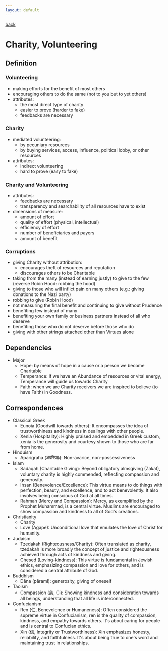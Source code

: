 ```yaml
---
layout: default
---
```

[back](./)

# Charity, Volunteering

## Definition


### Volunteering

- making efforts for the benefit of most others
- encouraging others to do the same (not to you but to yet others)
- attributes:
    - the most direct type of charity
    - easier to prove (harder to fake)
    - feedbacks are necessary

### Charity

- mediated volunteering:
    - by pecuniary resources
    - by buying services, access, influence, political lobby, or other resources
- attributes:
    - indirect volunteering
    - hard to prove (easy to fake)

### Charity and Volunteering

- attributes:
    - feedbacks are necessary
    - transparency and searchability of all resources have to exist
- dimensions of measure:
    - amount of effort
    - quality of effort (physical, intellectual)
    - efficiency of effort
    - number of beneficiaries and payers
    - amount of benefit

### Corruptions

- giving Charity without attribution:
    - encourages theft of resources and reputation
    - discourages others to be Charitable
- taking from the many (instead of earning justly) to give to the few (reverse Robin Hood: robbing the hood)
- giving to those who will inflict pain on many others (e.g.: giving donations to the Nazi party)
- robbing to give (Robin Hood)
- not measuring the final benefit and continuing to give without Prudence
- benefiting few instead of many
- benefiting your own family or business partners instead of all who deserve
- benefiting those who do not deserve before those who do
- giving with other strings attached other than Virtues alone

## Dependencies

- Major
    - Hope: by means of hope in a cause or a person we become Charitable
    - Temperance: if we have an Abundance of resources or vital energy, Temperance will guide us towards Charity
    - Faith: when we are Charity receivers we are inspired to believe (to have Faith) in Goodness.


## Correspondences

- Classical Greek
    - Eunoia (Goodwill towards others): It encompasses the idea of trustworthiness and kindness in dealings with other people.
    - Xenia (Hospitality): Highly praised and embedded in Greek custom, xenia is the generosity and courtesy shown to those who are far from home.
- Hinduism
    - Aparigraha (अपरिग्रहः): Non-avarice, non-possessiveness
- Islam
    - Sadaqah (Charitable Giving): Beyond obligatory almsgiving (Zakat), voluntary charity is highly commended, reflecting compassion and generosity.
    - Ihsan (Benevolence/Excellence): This virtue means to do things with perfection, beauty, and excellence, and to act benevolently. It also involves being conscious of God at all times.
    - Rahmah (Mercy and Compassion): Mercy, as exemplified by the Prophet Muhammad, is a central virtue. Muslims are encouraged to show compassion and kindness to all of God's creations.
- Christianity
    - Charity
    - Love (Agape): Unconditional love that emulates the love of Christ for humanity.
- Judaism
    - Tzedakah (Righteousness/Charity): Often translated as charity, tzedakah is more broadly the concept of justice and righteousness achieved through acts of kindness and giving.
    - Chesed (Loving-kindness): This virtue is fundamental in Jewish ethics, emphasizing compassion and love for others, and is considered a central attribute of God.
- Buddhism
    - Dāna (pāramī): generosity, giving of oneself
- Taoism
    - Compassion (慈, Ci): Showing kindness and consideration towards all beings, understanding that all life is interconnected.
- Confucianism
    - Ren (仁, Benevolence or Humaneness): Often considered the supreme virtue in Confucianism, ren is the quality of compassion, kindness, and empathy towards others. It's about caring for people and is central to Confucian ethics.
    - Xin (信, Integrity or Trustworthiness): Xin emphasizes honesty, reliability, and faithfulness. It's about being true to one's word and maintaining trust in relationships.


